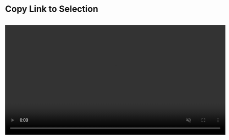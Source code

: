 # Copy Link to Selection

<br />

<video src="./media/macos_copy_link_to_selection.mp4" width="720" type="video/mp4" autoplay muted loop playsinline disablepictureinpicture />

Orion's Copy Link to Selection feature allows you to generate a shareable link that points to a specific section of a web page. This is useful when you want to direct someone's attention to a particular passage or easily save a reference to it in your notes.

To use this feature:

1. Select the desired text on the web page.
2. Right-click and choose **Copy Link to Selection** from the context menu.
3. The link is now copied to your clipboard, ready to be shared or saved.

When you or someone else opens the generated link, the web page will load with the originally selected text highlighted in yellow. This makes it easy to find the relevant section of the page.

The links to selections that you generate can be shared with people using Orion, Safari, Google Chrome, and other Chromium-based browsers such as Microsoft Edge, Opera, and Vivaldi. You can also open links to selections generated in these browsers.

Give it a try the next time you need to share or save a link to a specific part of a web page. This handy feature can save time and make collaboration easier.
